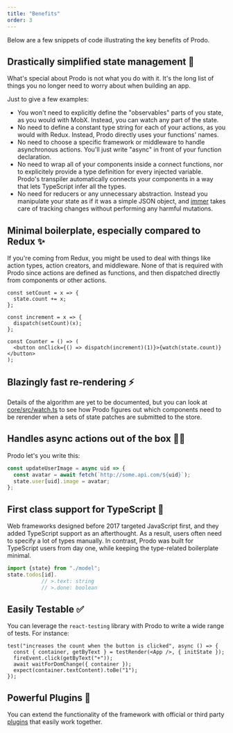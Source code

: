 ```yaml
---
title: "Benefits"
order: 3
---
```


Below are a few snippets of code illustrating the key benefits of Prodo.

## Drastically simplified state management 🎉

What's special about Prodo is not what you do with it. It's the long list of things you no longer need to worry about when building an app.

Just to give a few examples:

- You won't need to explicitly define the "observables" parts of you state, as you would with MobX. Instead, you can watch any part of the state.
- No need to define a constant type string for each of your actions, as you would with Redux. Instead, Prodo directly uses your functions' names.
- No need to choose a specific framework or middleware to handle asynchronous actions. You'll just write "async" in front of your function declaration.
- No need to wrap all of your components inside a connect functions, nor to explicitely provide a type definition for every injected variable. Prodo's transpiler automatically connects your components in a way that lets TypeScript infer all the types.
- No need for reducers or any unnecessary abstraction. Instead you manipulate your state as if it was a simple JSON object, and [immer](https://github.com/immerjs/immer) takes care of tracking changes without performing any harmful mutations.

## Minimal boilerplate, especially compared to Redux ✨

If you're coming from Redux, you might be used to deal with things like action types, action creators, and middleware. None of that is required with Prodo since actions are defined as functions, and then dispatched directly from components or other actions.

```tsx
const setCount = x => {
  state.count += x;
};

const increment = x => {
  dispatch(setCount)(x);
};

const Counter = () => (
  <button onClick={() => dispatch(increment)(1)}>{watch(state.count)}</button>
);
```

## Blazingly fast re-rendering ⚡️

Details of the algorithm are yet to be documented, but you can look at [core/src/watch.ts](https://github.com/prodo-ai/prodo/blob/master/packages/core/src/watch.ts) to see how Prodo figures out which components need to be rerender when a sets of state patches are submitted to the store.

## Handles async actions out of the box 👯‍♀️

Prodo let's you write this:

```ts
const updateUserImage = async uid => {
  const avatar = await fetch(`http://some.api.com/${uid}`);
  state.user[uid].image = avatar;
};
```

## First class support for TypeScript 🔎

Web frameworks designed before 2017 targeted JavaScript first, and they added TypeScript support as an afterthought. As a result, users often need to specify a lot of types manually. In contrast, Prodo was built for TypeScript users from day one, while keeping the type-related boilerplate minimal.

```ts
import {state} from "./model";
state.todos[id].
           // >.text: string
           // >.done: boolean
```

## Easily Testable ✅

You can leverage the `react-testing` library with Prodo to write a wide range of tests.
For instance:

```tsx
test("increases the count when the button is clicked", async () => {
  const { container, getByText } = testRender(<App />, { initState });
  fireEvent.click(getByText("+"));
  await waitForDomChange({ container });
  expect(container.textContent).toBe("1");
});
```

## Powerful Plugins 💪

You can extend the functionality of the framework with official or third party
[plugins](/basics/plugins) that easily work together.
